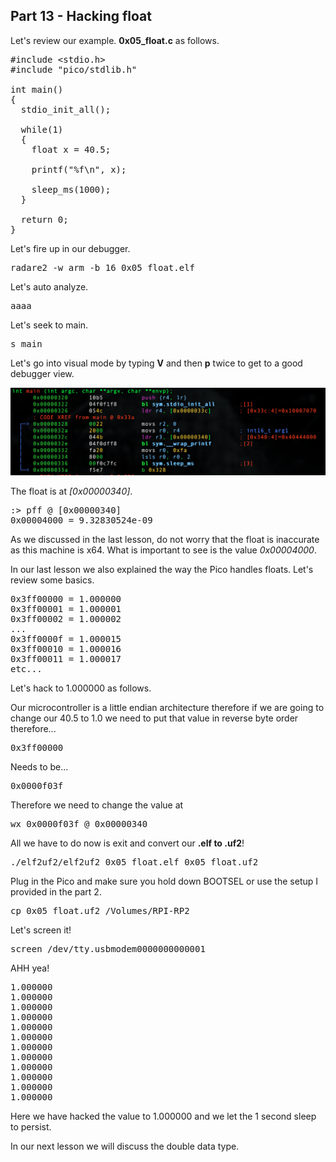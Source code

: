 ## Part 13 - Hacking float

Let's review our example.&nbsp;__0x05\_float.c__&nbsp;as follows.

<pre spellcheck="false">#include &lt;stdio.h&gt;
#include "pico/stdlib.h"

int main()&nbsp;
{
&nbsp; stdio_init_all();

&nbsp; while(1)&nbsp;
&nbsp; {
&nbsp; &nbsp; float x = 40.5;

&nbsp; &nbsp; printf("%f\n", x);&nbsp;

&nbsp; &nbsp; sleep_ms(1000);
&nbsp; }

&nbsp; return 0;
}
</pre>

Let's fire up in our debugger.

<pre spellcheck="false">radare2 -w arm -b 16 0x05_float.elf
</pre>

Let's auto analyze.

<pre spellcheck="false">aaaa
</pre>

Let's seek to main.

<pre spellcheck="false">s main
</pre>

Let's go into visual mode by typing&nbsp;__V__&nbsp;and then&nbsp;__p__&nbsp;twice to get to a good debugger view.

<div class="slate-resizable-image-embed slate-image-embed__resize-full-width"><img src="/imgs/1618389543453.jpg"/></div>

The float is at&nbsp;_\[0x00000340\]_.

<pre spellcheck="false">:&gt; pff @ [0x00000340]
0x00004000 = 9.32830524e-09
</pre>

As we discussed in the last lesson, do not worry that the float is inaccurate as this machine is x64. What is important to see is the value&nbsp;_0x00004000_.

In our last lesson we also explained the way the Pico handles floats. Let's review some basics.

<pre spellcheck="false">0x3ff00000 = 1.000000
0x3ff00001 = 1.000001
0x3ff00002 = 1.000002
...
0x3ff0000f = 1.000015
0x3ff00010 = 1.000016
0x3ff00011 = 1.000017
etc...
</pre>

Let's hack to 1.000000 as follows.

Our microcontroller is a little endian architecture therefore if we are going to change our 40.5 to 1.0 we need to put that value in reverse byte order therefore...

<pre spellcheck="false">0x3ff00000
</pre>

Needs to be...

<pre spellcheck="false">0x0000f03f
</pre>

Therefore we need to change the value at

<pre spellcheck="false">wx 0x0000f03f @ 0x00000340
</pre>

All we have to do now is exit and convert our&nbsp;__.elf&nbsp;__to&nbsp;__.uf2__!

<pre spellcheck="false">./elf2uf2/elf2uf2 0x05_float.elf 0x05_float.uf2
</pre>

Plug in the Pico and make sure you hold down BOOTSEL or use the setup I provided in the part 2.

<pre spellcheck="false">cp 0x05_float.uf2 /Volumes/RPI-RP2
</pre>

Let's screen it!

<pre spellcheck="false">screen /dev/tty.usbmodem0000000000001
</pre>

AHH yea!

<pre spellcheck="false">1.000000
1.000000
1.000000
1.000000
1.000000
1.000000
1.000000
1.000000
1.000000
1.000000
1.000000
1.000000
</pre>

Here we have hacked the value to 1.000000 and we let the 1 second sleep to persist.

In our next lesson we will discuss the double data type.